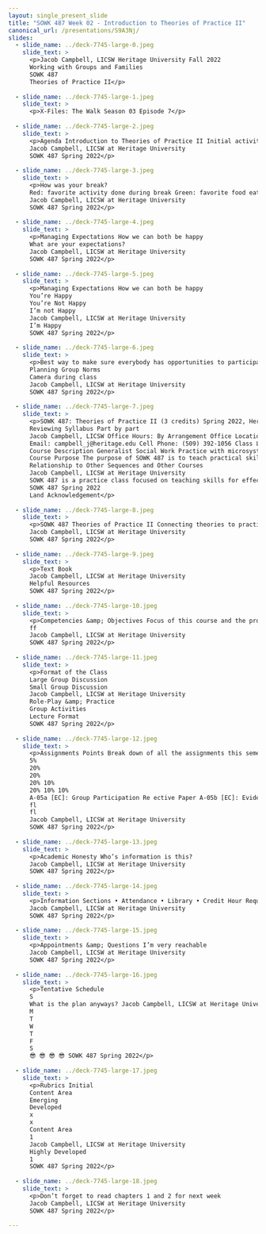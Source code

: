 ```yaml
---
layout: single_present_slide
title: "SOWK 487 Week 02 - Introduction to Theories of Practice II"
canonical_url: /presentations/S9A3Nj/
slides:
  - slide_name: ../deck-7745-large-0.jpeg
    slide_text: >
      <p>Jacob Campbell, LICSW Heritage University Fall 2022
      Working with Groups and Families
      SOWK 487
      Theories of Practice II</p>
      
  - slide_name: ../deck-7745-large-1.jpeg
    slide_text: >
      <p>X-Files: The Walk Season 03 Episode 7</p>
      
  - slide_name: ../deck-7745-large-2.jpeg
    slide_text: >
      <p>Agenda Introduction to Theories of Practice II Initial activity Discuss class Review syllabus
      Jacob Campbell, LICSW at Heritage University
      SOWK 487 Spring 2022</p>
      
  - slide_name: ../deck-7745-large-3.jpeg
    slide_text: >
      <p>How was your break?
      Red: favorite activity done during break Green: favorite food eaten over the holidays Yellow: favorite movie or TV show Orange: tradition that is unique to your family Brown: something you are looking forward to this year Blue: wild cards
      Jacob Campbell, LICSW at Heritage University
      SOWK 487 Spring 2022</p>
      
  - slide_name: ../deck-7745-large-4.jpeg
    slide_text: >
      <p>Managing Expectations How we can both be happy
      What are your expectations?
      Jacob Campbell, LICSW at Heritage University
      SOWK 487 Spring 2022</p>
      
  - slide_name: ../deck-7745-large-5.jpeg
    slide_text: >
      <p>Managing Expectations How we can both be happy
      You’re Happy
      You’re Not Happy
      I’m not Happy
      Jacob Campbell, LICSW at Heritage University
      I’m Happy
      SOWK 487 Spring 2022</p>
      
  - slide_name: ../deck-7745-large-6.jpeg
    slide_text: >
      <p>Best way to make sure everybody has opportunities to participate Devices Chat and zoom functions
      Planning Group Norms
      Camera during class
      Jacob Campbell, LICSW at Heritage University
      SOWK 487 Spring 2022</p>
      
  - slide_name: ../deck-7745-large-7.jpeg
    slide_text: >
      <p>SOWK 487: Theories of Practice II (3 credits) Spring 2022, Heritage at CBC
      Reviewing Syllabus Part by part
      Jacob Campbell, LICSW Office Hours: By Arrangement Office Location: None Course Hours: Mondays 5:30 – 8:15 PM
      Email: campbell_j@heritage.edu Cell Phone: (509) 392-1056 Class Location: SWL 108
      Course Description Generalist Social Work Practice with microsystems. Knowledge and methods to bring about planned change with individuals and client-identified family systems practice in interpersonal skills. Students must have completed PSY 101, SOC 101, and BIOL 111 or permission of the program chairperson. Course limited to majors.
      Course Purpose The purpose of SOWK 487 is to teach practical skills that students can take with them in working with groups and families. It focuses on both therapeutic groups and task groups. Most of the weeks, students have opportunities to practice facilitating groups with their classmates and or various group activities that students can take with them.
      Relationship to Other Sequences and Other Courses
      Jacob Campbell, LICSW at Heritage University
      SOWK 487 is a practice class focused on teaching skills for effecting change in clients in groups and families. There are three theories of practice courses during a student’s time in the social work program. Each one focuses on a different level of interaction. First, starting with individuals, then SOWK 487 Theories of Practice II looks at working with groups. Finally, SOWK 488 looks at working with communities and a macro perspective.
      SOWK 487 Spring 2022
      Land Acknowledgement</p>
      
  - slide_name: ../deck-7745-large-8.jpeg
    slide_text: >
      <p>SOWK 487 Theories of Practice II Connecting theories to practice for working with groups (therapeutic and task) and with families
      Jacob Campbell, LICSW at Heritage University
      SOWK 487 Spring 2022</p>
      
  - slide_name: ../deck-7745-large-9.jpeg
    slide_text: >
      <p>Text Book
      Jacob Campbell, LICSW at Heritage University
      Helpful Resources
      SOWK 487 Spring 2022</p>
      
  - slide_name: ../deck-7745-large-10.jpeg
    slide_text: >
      <p>Competencies &amp; Objectives Focus of this course and the program Demonstrate Ethical and Professional Behavior Engage Diversity and Di erence in Practice Advance Human Rights and Social, Economic, and Environmental Justice Engage in Practice-informed Research and Research-informed Practice Engage in Policy Practice Engage with Individuals, Families, Groups, Organizations, and Communities Assess Individuals, Families, Groups, Organizations, and Communities Intervene with Individuals, Families, Groups, Organizations, and Communities Evaluate Practice with Individuals, Families, Groups, Organizations, and Communities
      ff
      Jacob Campbell, LICSW at Heritage University
      SOWK 487 Spring 2022</p>
      
  - slide_name: ../deck-7745-large-11.jpeg
    slide_text: >
      <p>Format of the Class
      Large Group Discussion
      Small Group Discussion
      Jacob Campbell, LICSW at Heritage University
      Role-Play &amp; Practice
      Group Activities
      Lecture Format
      SOWK 487 Spring 2022</p>
      
  - slide_name: ../deck-7745-large-12.jpeg
    slide_text: >
      <p>Assignments Points Break down of all the assignments this semester A-01: Class Engagement and Attendance A-02: Family Treatment Modality Research Presentation A-03a: Group Intervention Pitch A-03b: Group Member Feedback A-03c - Re ective Paper A-04: Research Paper to Inform Group Practice
      5%
      20%
      20%
      20% 10%
      20% 10% 10%
      A-05a [EC]: Group Participation Re ective Paper A-05b [EC]: Evidence-Based Practices for Culturally Competent Social Work
      fl
      fl
      Jacob Campbell, LICSW at Heritage University
      SOWK 487 Spring 2022</p>
      
  - slide_name: ../deck-7745-large-13.jpeg
    slide_text: >
      <p>Academic Honesty Who’s information is this?
      Jacob Campbell, LICSW at Heritage University
      SOWK 487 Spring 2022</p>
      
  - slide_name: ../deck-7745-large-14.jpeg
    slide_text: >
      <p>Information Sections • Attendance • Library • Credit Hour Requirements • Campus Security &amp; Safety • Accommodation Policy
      Jacob Campbell, LICSW at Heritage University
      SOWK 487 Spring 2022</p>
      
  - slide_name: ../deck-7745-large-15.jpeg
    slide_text: >
      <p>Appointments &amp; Questions I’m very reachable
      Jacob Campbell, LICSW at Heritage University
      SOWK 487 Spring 2022</p>
      
  - slide_name: ../deck-7745-large-16.jpeg
    slide_text: >
      <p>Tentative Schedule
      S
      What is the plan anyways? Jacob Campbell, LICSW at Heritage University
      M
      T
      W
      T
      F
      S
      😎 😎 😎 😎 SOWK 487 Spring 2022</p>
      
  - slide_name: ../deck-7745-large-17.jpeg
    slide_text: >
      <p>Rubrics Initial
      Content Area
      Emerging
      Developed
      x
      x
      Content Area
      1
      Jacob Campbell, LICSW at Heritage University
      Highly Developed
      1
      SOWK 487 Spring 2022</p>
      
  - slide_name: ../deck-7745-large-18.jpeg
    slide_text: >
      <p>Don’t forget to read chapters 1 and 2 for next week
      Jacob Campbell, LICSW at Heritage University
      SOWK 487 Spring 2022</p>
      
---
```

